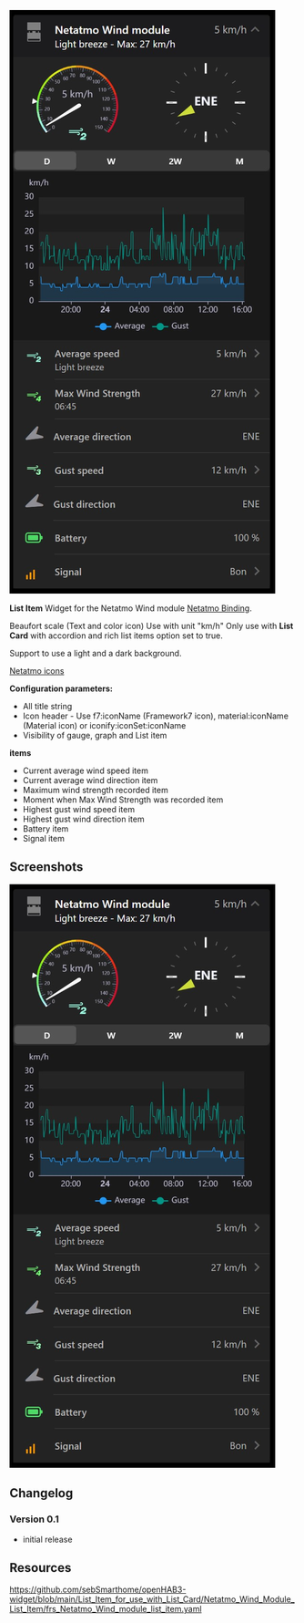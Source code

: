 ![Screen1](https://github.com/sebSmarthome/openHAB3-widget/raw/main/List_Item_for_use_with_List_Card/Netatmo_Wind_Module_List_Item/screenshots/WindModule.jpg)

**List Item** Widget for the Netatmo Wind module [Netatmo Binding](https://www.openhab.org/addons/bindings/netatmo/#weather-station-wind-module).

Beaufort scale (Text and color icon)
Use with unit "km/h"
Only use with **List Card** with accordion and rich list items option set to true.

Support to use a light and a dark background.

[Netatmo icons](https://www.visualpharm.com/free-icons/set/netatmo)

**Configuration parameters:**

* All title string
* Icon header - Use f7:iconName (Framework7 icon), material:iconName (Material icon) or iconify:iconSet:iconName
* Visibility of gauge, graph and List item

**items**

* Current average wind speed item
* Current average wind direction item
* Maximum wind strength recorded item
* Moment when Max Wind Strength was recorded item
* Highest gust wind speed item
* Highest gust wind direction item
* Battery item
* Signal item

## Screenshots

![Screen2](https://github.com/sebSmarthome/openHAB3-widget/raw/main/List_Item_for_use_with_List_Card/Netatmo_Wind_Module_List_Item/screenshots/WindModule.jpg)

## Changelog

### Version 0.1

* initial release

## Resources

<https://github.com/sebSmarthome/openHAB3-widget/blob/main/List_Item_for_use_with_List_Card/Netatmo_Wind_Module_List_Item/frs_Netatmo_Wind_module_list_item.yaml>